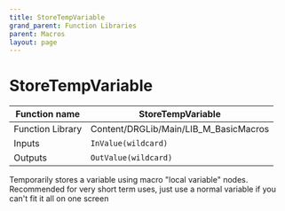 ```yaml
---
title: StoreTempVariable
grand_parent: Function Libraries
parent: Macros
layout: page
---
```


# StoreTempVariable

| Function name | StoreTempVariable |
| --- | --- |
| Function Library | Content/DRGLib/Main/LIB_M_BasicMacros |
| Inputs | `InValue(wildcard)` |
| Outputs | `OutValue(wildcard)` |

Temporarily stores a variable using macro "local variable" nodes. Recommended for very short term uses, just use a normal variable if you can't fit it all on one screen
